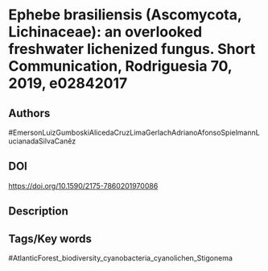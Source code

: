 # Ephebe brasiliensis (Ascomycota, Lichinaceae): an overlooked freshwater lichenized fungus. Short Communication, Rodriguesia 70, 2019,  e02842017
## Authors
#EmersonLuizGumboskiAlicedaCruzLimaGerlachAdrianoAfonsoSpielmannLucianadaSilvaCanêz 
## DOI
 https://doi.org/10.1590/2175-7860201970086
## Description

## Tags/Key words
#AtlanticForest_biodiversity_cyanobacteria_cyanolichen_Stigonema 